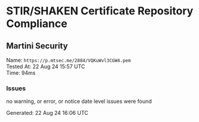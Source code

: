 # STIR/SHAKEN Certificate Repository Compliance

## Martini Security

Name: `https://p.mtsec.me/2884/VQKuWvl3CGW4.pem`\
Tested At: 22 Aug 24 15:57 UTC\
Time: 94ms

### Issues

no warning, or error, or notice date level issues were found

Generated: 22 Aug 24 16:06 UTC